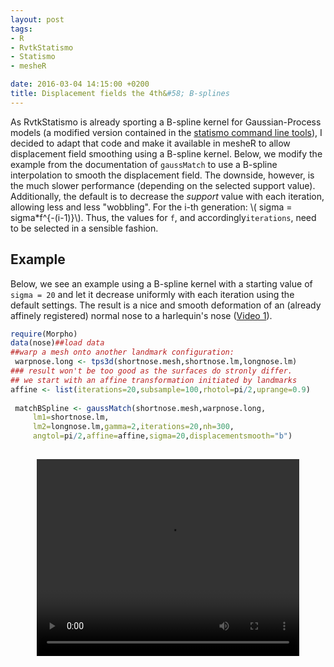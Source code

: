 ```yaml
---
layout: post
tags: 
- R 
- RvtkStatismo
- Statismo
- mesheR

date: 2016-03-04 14:15:00 +0200
title: Displacement fields the 4th&#58; B-splines 
---
```


As RvtkStatismo is already sporting a B-spline kernel for Gaussian-Process models (a modified version contained in the [statismo command line tools](https://github.com/statismo/statismo/blob/master/modules/ITK/cli/utils/statismo-build-gp-model-kernels.h)), I decided to adapt that code and make it available in mesheR to allow displacement field smoothing using a B-spline kernel. Below, we modify the example from the documentation of ```gaussMatch``` to use a B-spline interpolation to smooth the displacement field. The downside, however, is the much slower performance (depending on the selected support value). Additionally, the default is to decrease the *support* value with each iteration, allowing less and less "wobbling". For the i-th generation: \\( sigma = sigma*f^{-(i-1)}\\). Thus, the values for ```f```, and accordingly```iterations```, need to be selected in a sensible fashion.

## Example
 
Below, we see an example using a B-spline kernel with a starting  value of ```sigma = 20``` and let it decrease uniformly with each iteration using the default settings. The result is a nice and smooth deformation of an (already affinely registered) normal nose to a harlequin's nose (<a href="#Vid1">Video 1</a>).


```r
require(Morpho)
data(nose)##load data
##warp a mesh onto another landmark configuration:
 warpnose.long <- tps3d(shortnose.mesh,shortnose.lm,longnose.lm)
### result won't be too good as the surfaces do stronly differ.
## we start with an affine transformation initiated by landmarks
affine <- list(iterations=20,subsample=100,rhotol=pi/2,uprange=0.9)
	 
 matchBSpline <- gaussMatch(shortnose.mesh,warpnose.long,
	 lm1=shortnose.lm,
	 lm2=longnose.lm,gamma=2,iterations=20,nh=300,
	 angtol=pi/2,affine=affine,sigma=20,displacementsmooth="b")
			 
```
<a id="Vid1"></a>
<center>
<video width="420" height="315" controls> <source src="/resources/videos/bsplinenose.webm" frameborder="0" allowfullscreen> </video>
</center>





